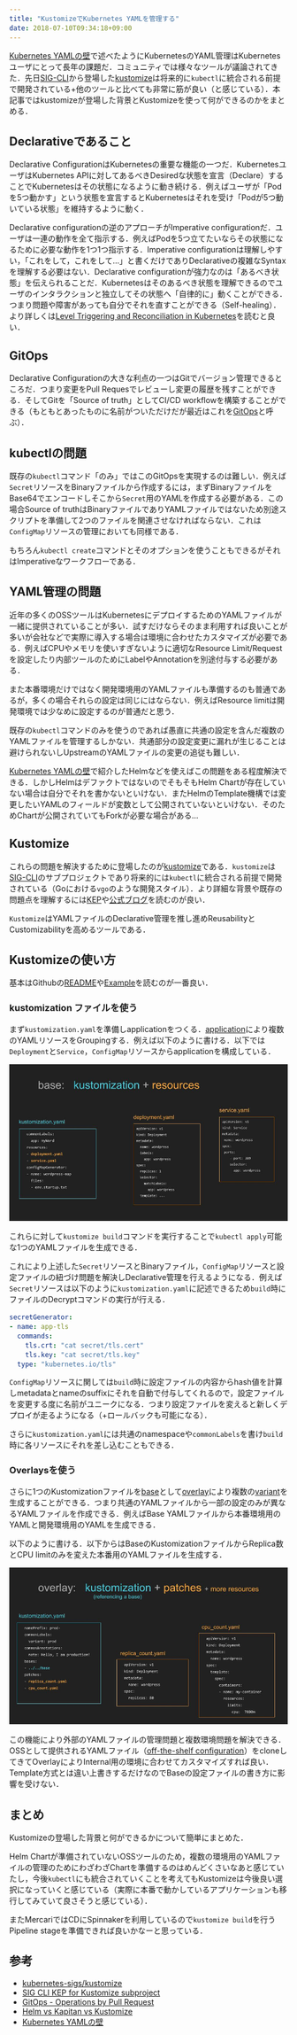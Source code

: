 ```yaml
---
title: "KustomizeでKubernetes YAMLを管理する"
date: 2018-07-10T09:34:18+09:00
---
```


[Kubernetes YAMLの壁](https://deeeet.com/writing/2018/01/10/kubernetes-yaml/)で述べたようにKubernetesのYAML管理はKubernetesユーザにとって長年の課題だ．コミュニティでは様々なツールが議論されてきた．先日[SIG-CLI](https://github.com/kubernetes/community/tree/master/sig-cli)から登場した[kustomize](https://github.com/kubernetes-sigs/kustomize)は将来的に`kubectl`に統合される前提で開発されている+他のツールと比べても非常に筋が良い（と感じている）．本記事ではkustomizeが登場した背景とKustomizeを使って何ができるのかをまとめる．

## Declarativeであること

Declarative ConfigurationはKubernetesの重要な機能の一つだ．KubernetesユーザはKubernetes APIに対してあるべきDesiredな状態を宣言（Declare）することでKubernetesはその状態になるように動き続ける．例えばユーザが「Podを5つ動かす」という状態を宣言するとKubernetesはそれを受け「Podが5つ動いている状態」を維持するように動く．

Declarative configurationの逆のアプローチがImperative configurationだ．ユーザは一連の動作を全て指示する．例えばPodを5つ立てたいならその状態になるために必要な動作を1つ1つ指示する．Imperative configurationは理解しやすい，「これをして，これをして...」と書くだけでありDeclarativeの複雑なSyntaxを理解する必要はない．Declarative configurationが強力なのは「あるべき状態」を伝えられることだ．Kubernetesはそのあるべき状態を理解できるのでユーザのインタラクションと独立してその状態へ「自律的に」動くことができる．つまり問題や障害があっても自分でそれを直すことができる（Self-healing）．より詳しくは[Level Triggering and Reconciliation in Kubernetes](https://hackernoon.com/level-triggering-and-reconciliation-in-kubernetes-1f17fe30333d)を読むと良い．

## GitOps

Declarative Configurationの大きな利点の一つはGitでバージョン管理できるところだ．つまり変更をPull Requesでレビューし変更の履歴を残すことができる．そしてGitを「Source of truth」としてCI/CD workflowを構築することができる（もともとあったものに名前がついただけだが最近はこれを[GitOps](https://www.weave.works/blog/gitops-operations-by-pull-request)と呼ぶ）．

## kubectlの問題

既存の`kubectl`コマンド「のみ」ではこのGitOpsを実現するのは難しい．例えば`Secret`リソースをBinaryファイルから作成するには，まずBinaryファイルをBase64でエンコードしそこから`Secret`用のYAMLを作成する必要がある．この場合Source of truthはBinaryファイルでありYAMLファイルではないため別途スクリプトを準備して2つのファイルを関連させなければならない．これは`ConfigMap`リソースの管理においても同様である．

もちろん`kubectl create`コマンドとそのオプションを使うこともできるがそれはImperativeなワークフローである．

## YAML管理の問題

近年の多くのOSSツールはKubernetesにデプロイするためのYAMLファイルが一緒に提供されていることが多い．試すだけならそのまま利用すれば良いことが多いが会社などで実際に導入する場合は環境に合わせたカスタマイズが必要である．例えばCPUやメモリを使いすぎないように適切なResource Limit/Requestを設定したり内部ツールのためにLabelやAnnotationを別途付与する必要がある．

また本番環境だけではなく開発環境用のYAMLファイルも準備するのも普通であるが，多くの場合それらの設定は同じにはならない．例えばResource limitは開発環境では少なめに設定するのが普通だと思う．

既存の`kubectl`コマンドのみを使うのであれば愚直に共通の設定を含んだ複数のYAMLファイルを管理するしかない．共通部分の設定変更に漏れが生じることは避けられないしUpstreamのYAMLファイルの変更の追従も難しい．

[Kubernetes YAMLの壁](https://deeeet.com/writing/2018/01/10/kubernetes-yaml/)で紹介したHelmなどを使えばこの問題をある程度解決できる．しかしHelmはデファクトではないのでそもそもHelm Chartが存在していない場合は自分でそれを書かないといけない．またHelmのTemplate機構では変更したいYAMLのフィールドが変数として公開されていないといけない．そのためChartが公開されていてもForkが必要な場合がある...

## Kustomize

これらの問題を解決するために登場したのが[kustomize](https://github.com/kubernetes-sigs/kustomize)である．`kustomize`は[SIG-CLI](https://github.com/kubernetes/community/tree/master/sig-cli)のサブプロジェクトであり将来的には`kubectl`に統合される前提で開発されている（Goにおける`vgo`のような開発スタイル）．より詳細な背景や既存の問題点を理解するには[KEP](https://github.com/kubernetes/community/blob/master/keps/sig-cli/0008-kustomize.md)や[公式ブログ](https://kubernetes.io/blog/2018/05/29/introducing-kustomize-template-free-configuration-customization-for-kubernetes/)を読むのが良い．

`Kustomize`はYAMLファイルのDeclarative管理を推し進めReusabilityとCustomizabilityを高めるツールである．

## Kustomizeの使い方

基本はGithubの[README](https://github.com/kubernetes-sigs/kustomize/blob/v1.0.3/README.md)や[Example](https://github.com/kubernetes-sigs/kustomize/tree/v1.0.3/examples)を読むのが一番良い．

### kustomization ファイルを使う

まず`kustomization.yaml`を準備しapplicationをつくる．[application](https://github.com/kubernetes-sigs/kustomize/blob/v1.0.3/docs/glossary.md#application)により複数のYAMLリソースをGroupingする．例えば以下のように書ける．以下では`Deployment`と`Service`，`ConfigMap`リソースからapplicationを構成している．

![](https://raw.githubusercontent.com/kubernetes-sigs/kustomize/v1.0.3/docs/base.jpg)

これらに対して`kustomize build`コマンドを実行することで`kubectl apply`可能な1つのYAMLファイルを生成できる．

これにより上述した`Secret`リソースとBinaryファイル，`ConfigMap`リソースと設定ファイルの紐づけ問題を解決しDeclarative管理を行えるようになる．例えば`Secret`リソースは以下のように`kustomization.yaml`に記述できるため`build`時にファイルのDecryptコマンドの実行が行える．

```yaml
secretGenerator:
- name: app-tls
  commands:
    tls.crt: "cat secret/tls.cert"
    tls.key: "cat secret/tls.key"
  type: "kubernetes.io/tls"
```

`ConfigMap`リソースに関しては`build`時に設定ファイルの内容からhash値を計算しmetadataとnameのsuffixにそれを自動で付与してくれるので，設定ファイルを変更する度に名前がユニークになる．つまり設定ファイルを変えると新しくデプロイが走るようになる（+ロールバックも可能になる）．

さらに`kustomization.yaml`には共通のnamespaceや`commonLabels`を書け`build`時に各リソースにそれを差し込むこともできる．

### Overlaysを使う

さらに1つのKustomizationファイルを[base](https://github.com/kubernetes-sigs/kustomize/blob/v1.0.3/docs/glossary.md#base)として[overlay](https://github.com/kubernetes-sigs/kustomize/blob/v1.0.3/docs/glossary.md#overlay)により複数の[variant](https://github.com/kubernetes-sigs/kustomize/blob/v1.0.3/docs/glossary.md#variant)を生成することができる．つまり共通のYAMLファイルから一部の設定のみが異なるYAMLファイルを作成できる．例えばBase YAMLファイルから本番環境用のYAMLと開発環境用のYAMLを生成できる．

以下のように書ける．以下からはBaseのKustomizationファイルからReplica数とCPU limitのみを変えた本番用のYAMLファイルを生成する．

![](https://raw.githubusercontent.com/kubernetes-sigs/kustomize/v1.0.3/docs/overlay.jpg)

この機能により外部のYAMLファイルの管理問題と複数環境問題を解決できる．OSSとして提供されるYAMLファイル（[off-the-shelf configuration](https://github.com/kubernetes-sigs/kustomize/blob/v1.0.3/docs/glossary.md#off-the-shelf-configuration)）をcloneしてきてOverlayによりInternal用の環境に合わせてカスタマイズすれば良い．Template方式とは違い上書きするだけなのでBaseの設定ファイルの書き方に影響を受けない．

## まとめ

Kustomizeの登場した背景と何ができるかについて簡単にまとめた．

Helm Chartが準備されていないOSSツールのため，複数の環境用のYAMLファイルの管理のためにわざわざChartを準備するのはめんどくさいなあと感じていたし，今後`kubectl`にも統合されていくことを考えてもKustomizeは今後良い選択になっていくと感じている（実際に本番で動かしているアプリケーションも移行してみていて良さそうと感じている）．

またMercariではCDにSpinnakerを利用しているので`kustomize build`を行うPipeline stageを準備できれば良いかなーと思っている．


## 参考

- [kubernetes-sigs/kustomize](https://github.com/kubernetes-sigs/kustomize)
- [SIG CLI KEP for Kustomize subproject](https://github.com/kubernetes/community/blob/master/keps/sig-cli/0008-kustomize.md)
- [GitOps - Operations by Pull Request](https://www.weave.works/blog/gitops-operations-by-pull-request)
- [Helm vs Kapitan vs Kustomize](https://medium.com/@splisson/helm-vs-kapitan-vs-kustomize-1c14018faecc)
- [Kubernetes YAMLの壁](https://deeeet.com/writing/2018/01/10/kubernetes-yaml/)
